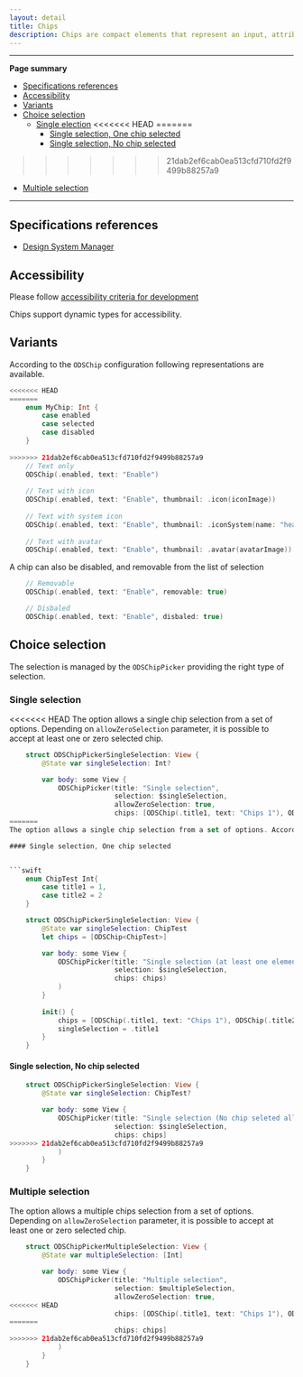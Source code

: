 ```yaml
---
layout: detail
title: Chips
description: Chips are compact elements that represent an input, attribute, or action.
---
```


---

**Page summary**

* [Specifications references](#specifications-references)
* [Accessibility](#accessibility)
* [Variants](#variants)
* [Choice selection](#choice-selection)
  * [Single election](#single-selection)
<<<<<<< HEAD
=======
    * [Single selection, One chip selected](#single-selection-one-chip-selected)
    * [Single selection, No chip selected](#single-selection-no-chip-selected)
>>>>>>> 21dab2ef6cab0ea513cfd710fd2f9499b88257a9
  * [Multiple selection](#multiple-selection)

---

## Specifications references

- [Design System Manager](https://system.design.orange.com/0c1af118d/p/85a52b-components/b/1497a4)

## Accessibility

Please follow [accessibility criteria for development](https://a11y-guidelines.orange.com/en/mobile/ios/)

Chips support dynamic types for accessibility. 

## Variants

According to the `ODSChip` configuration following representations are available.

```swift
<<<<<<< HEAD
=======
    enum MyChip: Int {
        case enabled
        case selected
        case disabled
    }
    
>>>>>>> 21dab2ef6cab0ea513cfd710fd2f9499b88257a9
    // Text only
    ODSChip(.enabled, text: "Enable")
    
    // Text with icon
    ODSChip(.enabled, text: "Enable", thumbnail: .icon(iconImage))
            
    // Text with system icon
    ODSChip(.enabled, text: "Enable", thumbnail: .iconSystem(name: "heart"))
            
    // Text with avatar
    ODSChip(.enabled, text: "Enable", thumbnail: .avatar(avatarImage))
```

A chip can also be disabled, and removable from the list of selection

``` swift    
    // Removable
    ODSChip(.enabled, text: "Enable", removable: true)

    // Disbaled
    ODSChip(.enabled, text: "Enable", disbaled: true)

```


## Choice selection

The selection is managed by the `ODSChipPicker` providing the right type of selection. 

### Single selection

<<<<<<< HEAD
The option allows a single chip selection from a set of options. Depending  on `allowZeroSelection` parameter, it is possible to accept at least one or zero selected chip.

```swift
    struct ODSChipPickerSingleSelection: View {
        @State var singleSelection: Int?

        var body: some View {
            ODSChipPicker(title: "Single selection",
                          selection: $singleSelection,
                          allowZeroSelection: true,
                          chips: [ODSChip(.title1, text: "Chips 1"), ODSChip(.title2, text: "Chip 2")]
=======
The option allows a single chip selection from a set of options. According to the type of selection (optinal or not), it is possible to accept at least one or zero selected chip.

#### Single selection, One chip selected


```swift
    enum ChipTest Int{  
        case title1 = 1,
        case title2 = 2
    }

    struct ODSChipPickerSingleSelection: View {
        @State var singleSelection: ChipTest
        let chips = [ODSChip<ChipTest>]

        var body: some View {
            ODSChipPicker(title: "Single selection (at least one element)",
                          selection: $singleSelection,
                          chips: chips)
            )
        }
        
        init() {
            chips = [ODSChip(.title1, text: "Chips 1"), ODSChip(.title2, text: "Chip 2")]
            singleSelection = .title1
        }
    }
```

#### Single selection, No chip selected

```swift
    struct ODSChipPickerSingleSelection: View {
        @State var singleSelection: ChipTest?

        var body: some View {
            ODSChipPicker(title: "Single selection (No chip seleted allowed)",
                          selection: $singleSelection,
                          chips: chips]
>>>>>>> 21dab2ef6cab0ea513cfd710fd2f9499b88257a9
            )
        }
    }
```
    
### Multiple selection

The option allows a multiple chips selection from a set of options. Depending  on `allowZeroSelection` parameter, it is possible to accept at least one or zero selected chip.

```swift
    struct ODSChipPickerMultipleSelection: View {
        @State var multipleSelection: [Int]

        var body: some View {
            ODSChipPicker(title: "Multiple selection",
                          selection: $multipleSelection,
                          allowZeroSelection: true,
<<<<<<< HEAD
                          chips: [ODSChip(.title1, text: "Chips 1"), ODSChip(.title2, text: "Chip 2")]
=======
                          chips: chips]
>>>>>>> 21dab2ef6cab0ea513cfd710fd2f9499b88257a9
            )
        }
    }
```
